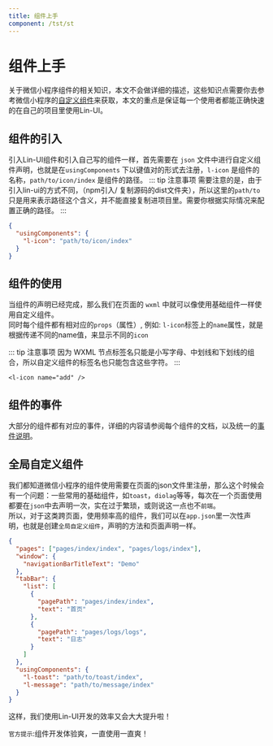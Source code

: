 ```yaml
---
title: 组件上手
component: /tst/st
---
```


#  组件上手

关于微信小程序组件的相关知识，本文不会做详细的描述，这些知识点需要你去参考微信小程序的[自定义组件](https://developers.weixin.qq.com/miniprogram/dev/framework/custom-component/)来获取，本文的重点是保证每一个使用者都能正确快速的在自己的项目里使用Lin-UI。

## 组件的引入

引入Lin-UI组件和引入自己写的组件一样，首先需要在 `json` 文件中进行自定义组件声明，也就是在`usingComponents` 下以键值对的形式去注册，`l-icon` 是组件的名称，`path/to/icon/index` 是组件的路径。
::: tip 注意事项
需要注意的是，由于引入lin-ui的方式不同，（npm引入/ 复制源码的dist文件夹），所以这里的`path/to` 只是用来表示路径这个含义，并不能直接复制进项目里。需要你根据实际情况来配置正确的路径。
:::
```json
{
  "usingComponents": {
    "l-icon": "path/to/icon/index"
  }
}
```
## 组件的使用

当组件的声明已经完成，那么我们在页面的 `wxml` 中就可以像使用基础组件一样使用自定义组件。
<br/>同时每个组件都有相对应的`props`（属性）, 例如: `l-icon`标签上的`name`属性，就是根据传递不同的name值，来显示不同的`icon`

::: tip 注意事项
因为 WXML 节点标签名只能是小写字母、中划线和下划线的组合，所以自定义组件的标签名也只能包含这些字符。
:::

```wxml
<l-icon name="add" />
```

## 组件的事件

大部分的组件都有对应的事件，详细的内容请参阅每个组件的文档，以及统一的[事件说明](http://doc.mini.7yue.pro/start/event.html)。


## 全局自定义组件

我们都知道微信小程序的组件使用需要在页面的json文件里注册，那么这个时候会有一个问题：一些常用的基础组件，如`toast`，`diolag`等等，每次在一个页面使用都要在`json`中去声明一次，实在过于繁琐，或则说这一点也不`前端`。
<br/>
所以，对于这类跨页面，使用频率高的组件，我们可以在`app.json`里一次性声明，也就是创建`全局自定义组件`，声明的方法和页面声明一样。


```json
{
  "pages": ["pages/index/index", "pages/logs/index"],
  "window": {
    "navigationBarTitleText": "Demo"
  },
  "tabBar": {
    "list": [
      {
        "pagePath": "pages/index/index",
        "text": "首页"
      },
      {
        "pagePath": "pages/logs/logs",
        "text": "日志"
      }
    ]
  },
  "usingComponents": {
    "l-toast": "path/to/toast/index",
    "l-message": "path/to/message/index"
  }
}
```

这样，我们使用Lin-UI开发的效率又会大大提升啦！

`官方提示`:组件开发体验爽，一直使用一直爽！
